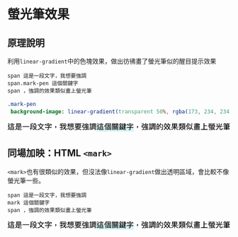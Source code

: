 # 螢光筆效果

## 原理說明

利用`linear-gradient`中的色塊效果，做出彷彿畫了螢光筆似的醒目提示效果

```pug
span 這是一段文字，我想要強調
span.mark-pen 這個關鍵字
span ，強調的效果類似畫上螢光筆
```

```sass
.mark-pen
 background-image: linear-gradient(transparent 50%, rgba(173, 234, 234, 0.5) 50%)
```

![](https://raw.githubusercontent.com/ianchen0419/notes/master/img/螢光筆效果/01.png)

## 同場加映：HTML `<mark>`

`<mark>`也有很類似的效果，但沒法像`linear-gradient`做出透明區域，會比較不像螢光筆一些。

```pug
span 這是一段文字，我想要強調
mark 這個關鍵字
span ，強調的效果類似畫上螢光筆
```

![](https://raw.githubusercontent.com/ianchen0419/notes/master/img/螢光筆效果/01.png)